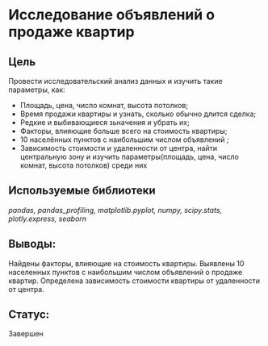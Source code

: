 # Исследование объявлений о продаже квартир

## Цель

Провести исследовательский анализ данных и изучить такие параметры, как:
- Площадь, цена, число комнат, высота потолков;
- Время продажи квартиры и узнать, сколько обычно длится сделка;
- Редкие и выбивающиеся зьначения и убрать их;
- Факторы, влияющие больше всего на стоимость квартиры;
- 10 населённых пунктов с наибольшим числом объявлений ;
- Зависимость стоимости и удаленности от центра, найти центральную зону и изучить параметры(площадь, цена, число комнат, высота потолков) среди них

## Используемые библиотеки
*pandas,*
*pandas_profiling,*
*matplotlib.pyplot,*
*numpy,*
*scipy.stats,*
*plotly.express,*
*seaborn*

## Выводы:
Найдены факторы, влияющие на стоимость квартиры. Выявлены 10 населенных пунктов с наибольшим числом объявлений о продаже квартир. Определена зависимость стоимости квартиры от удаленности от центра.
## Статус:

Завершен